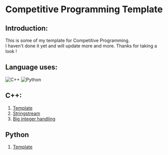 # Competitive Programming Template

## Introduction:
This is some of my template for Competitive Programming.  
I haven't done it yet and will update more and more. Thanks for taking a look !

## Language uses:
![C++](https://img.shields.io/badge/c++-%2300599C.svg?style=for-the-badge&logo=c%2B%2B&logoColor=white)
![Python](https://img.shields.io/badge/python-3670A0?style=for-the-badge&logo=python&logoColor=ffdd54)

## C++:
1. [Template](https://github.com/teddythinh/Competitive-Programming-Template/blob/main/C%2B%2BTemplate.cpp)
2. [Stringstream](https://github.com/teddythinh/Competitive-Programming-Template/blob/main/stringstream.cpp)
3. [Big integer handling](https://github.com/teddythinh/Competitive-Programming-Template/blob/main/BigInt.cpp)
## Python
1. [Template](https://github.com/teddythinh/Competitive-Programming-Template/blob/main/stringstream.cpp)
